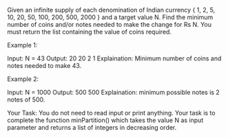 Given an infinite supply of each denomination of Indian currency { 1, 2, 5, 10, 20, 50, 100, 200, 500, 2000 } and a target value N.
Find the minimum number of coins and/or notes needed to make the change for Rs N. You must return the list containing the value of coins required. 


Example 1:

Input: N = 43
Output: 20 20 2 1
Explaination: 
Minimum number of coins and notes needed 
to make 43. 

Example 2:

Input: N = 1000
Output: 500 500
Explaination: minimum possible notes
is 2 notes of 500.

Your Task:
You do not need to read input or print anything. Your task is to complete the function minPartition() which takes the value N as input parameter and returns a list of integers in decreasing order.